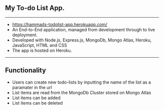 ## My To-do List App.
***
* https://hammads-todolist-app.herokuapp.com/
* An End-to-End application, managed from development through to live deployment.
* Developed with Node.js, Express.js, MongoDb, Mongo Atlas, Heroku, JavaScript, HTML and CSS
* The app is hosted on Heroku.

***
## Functionality
* Users can create new todo-lists by inputting the name of the list as a paramater in the url
* List items are read from the MongoDb Cluster stored on Mongo Atlas
* List items can be added
* List items can be deleted
